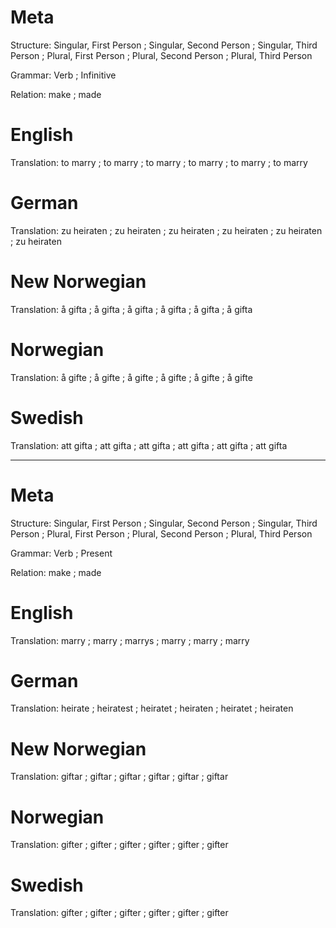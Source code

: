 Meta
====

Structure: Singular, First Person ; Singular, Second Person ; Singular, Third Person ;
           Plural, First Person   ; Plural, Second Person   ; Plural, Third Person

Grammar:   Verb ; Infinitive

Relation:  make ; made



English
=======

Translation: to marry ; to marry ; to marry ;
             to marry ; to marry ; to marry



German
======

Translation: zu heiraten ; zu heiraten ; zu heiraten ;
             zu heiraten ; zu heiraten ; zu heiraten



New Norwegian
=============

Translation: å gifta ; å gifta ; å gifta ;
             å gifta ; å gifta ; å gifta



Norwegian
=========

Translation: å gifte ; å gifte ; å gifte ;
             å gifte ; å gifte ; å gifte



Swedish
=======

Translation: att gifta ; att gifta ; att gifta ;
             att gifta ; att gifta ; att gifta



--------------------------------------------------------------------------------

Meta
====

Structure: Singular, First Person ; Singular, Second Person ; Singular, Third Person ;
           Plural, First Person   ; Plural, Second Person   ; Plural, Third Person

Grammar:   Verb ; Present

Relation:  make ; made



English
=======

Translation: marry ; marry ; marrys ;
             marry ; marry ; marry



German
======

Translation: heirate  ; heiratest ; heiratet ;
             heiraten ; heiratet  ; heiraten



New Norwegian
=============

Translation: giftar ; giftar ; giftar ;
             giftar ; giftar ; giftar



Norwegian
=========

Translation: gifter ; gifter ; gifter ;
             gifter ; gifter ; gifter



Swedish
=======

Translation: gifter  ; gifter ; gifter ;
             gifter  ; gifter ; gifter
